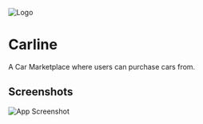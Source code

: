 ![Logo](https://gdurl.com/jV_R)

# Carline

A Car Marketplace where users can purchase cars from.

## Screenshots

![App Screenshot](https://gdurl.com/vjEd)
